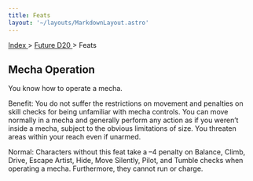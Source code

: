 ```yaml
---
title: Feats
layout: '~/layouts/MarkdownLayout.astro'
---
```


[ Index ](/) > [ Future D20 ](/future.d20.srd) > Feats

## Mecha Operation

You know how to operate a mecha.

Benefit: You do not suffer the restrictions on movement and penalties on skill
checks for being unfamiliar with mecha controls. You can move normally in a
mecha and generally perform any action as if you weren’t inside a mecha,
subject to the obvious limitations of size. You threaten areas within your
reach even if unarmed.

Normal: Characters without this feat take a –4 penalty on Balance, Climb,
Drive, Escape Artist, Hide, Move Silently, Pilot, and Tumble checks when
operating a mecha. Furthermore, they cannot run or charge.

